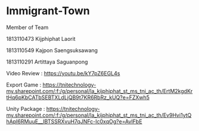 # Immigrant-Town
Member of Team

1813110473 Kijphiphat Laorit

1813110549 Kajpon Saengsuksawang 

1813110291 Artittaya Saguanpong 

Video Review : https://youtu.be/kY7pZ6EGL4s

Export Game  : https://tnitechnology-my.sharepoint.com/:f:/g/personal/la_kijphiphat_st_ms_tni_ac_th/ErtM2kgdKrtHq6pKbCATbSEBTXLdLjQB9t7KR6RbRz_kUQ?e=FZXwh5

Unity Package : https://tnitechnology-my.sharepoint.com/:f:/g/personal/la_kijphiphat_st_ms_tni_ac_th/Ev9Hvi1ytQhApI6RMuuE__IBTSSRXvuH7qJNFc-Ic0xqOg?e=AvIFbE
